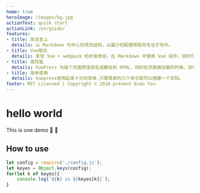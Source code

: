 ```yaml
---
home: true
heroImage: /images/bg.jpg
actionText: quick start
actionLink: /en/guide/
features:
- title: 简洁至上
  details: 以 Markdown 为中心的项目结构，以最少的配置帮助你专注于写作。
- title: Vue驱动
  details: 享受 Vue + webpack 的开发体验，在 Markdown 中使用 Vue 组件，同时可以使用 Vue 来开发自定义主题。
- title: 高性能
  details: VuePress 为每个页面预渲染生成静态的 HTML，同时在页面被加载的时候，将作为 SPA 运行。
- title: 简单使用
  details: Vuepress使用起来十分的简单,只需简单的几个命令就可以搭建一个文档。
footer: MIT Licensed | Copyright © 2018-present Evan You
---
```

# hello world
This is one demo :tada: :100:
## How to use  
```javascript
let config = require('./config.js');
let keyes = Object.keys(config);
for(let k of keyes){
    console.log(`${k} is ${keyes[k]}`);
}
```